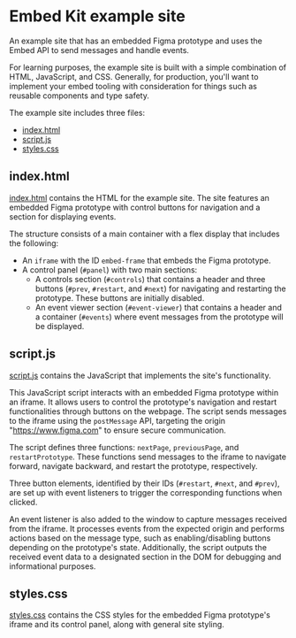 # Embed Kit example site

An example site that has an embedded Figma prototype and uses the Embed API to send messages and handle events.

For learning purposes, the example site is built with a simple combination of HTML, JavaScript, and CSS. Generally, for production, you'll want to implement your embed tooling with consideration for things such as reusable components and type safety.

The example site includes three files:

* [index.html](#indexhtml)
* [script.js](#scriptjs)
* [styles.css](#stylescss)

## index.html

[index.html](index.html) contains the HTML for the example site. The site features an embedded Figma prototype with control buttons for navigation and a section for displaying events.

The structure consists of a main container with a flex display that includes the following:
- An `iframe` with the ID `embed-frame` that embeds the Figma prototype.
- A control panel (`#panel`) with two main sections:
  - A controls section (`#controls`) that contains a header and three buttons (`#prev`, `#restart`, and `#next`) for navigating and restarting the prototype. These buttons are initially disabled.
  - An event viewer section (`#event-viewer`) that contains a header and a container (`#events`) where event messages from the prototype will be displayed.

## script.js

[script.js](script.js) contains the JavaScript that implements the site's functionality.

This JavaScript script interacts with an embedded Figma prototype within an iframe. It allows users to control the prototype's navigation and restart functionalities through buttons on the webpage. The script sends messages to the iframe using the `postMessage` API, targeting the origin "https://www.figma.com" to ensure secure communication.

The script defines three functions: `nextPage`, `previousPage`, and `restartPrototype`. These functions send messages to the iframe to navigate forward, navigate backward, and restart the prototype, respectively.

Three button elements, identified by their IDs (`#restart`, `#next`, and `#prev`), are set up with event listeners to trigger the corresponding functions when clicked.

An event listener is also added to the window to capture messages received from the iframe. It processes events from the expected origin and performs actions based on the message type, such as enabling/disabling buttons depending on the prototype's state. Additionally, the script outputs the received event data to a designated section in the DOM for debugging and informational purposes.

## styles.css

[styles.css](styles.css) contains the CSS styles for the embedded Figma prototype's iframe and its control panel, along with general site styling.